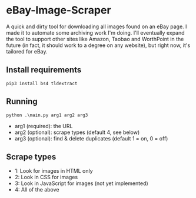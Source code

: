 #  eBay-Image-Scraper

A quick and dirty tool for downloading all images found on an eBay page. I made it to automate some archiving work I'm doing. I'll eventually expand the tool to support other sites like Amazon, Taobao and WorthPoint in the future (in fact, it should work to a degree on any website), but right now, it's tailored for eBay.

## Install requirements

    pip3 install bs4 tldextract

## Running

    python .\main.py arg1 arg2 arg3

* arg1 (required): the URL
* arg2 (optional): scrape types (default 4, see below)
* arg3 (optional): find & delete duplicates (default 1 = on, 0 = off)

## Scrape types

* 1: Look for images in HTML only
* 2: Look in CSS for images
* 3: Look in JavaScript for images (not yet implemented)
* 4: All of the above 